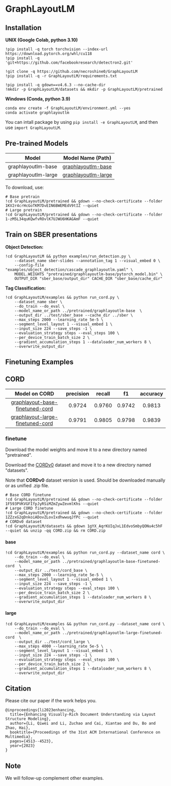 # GraphLayoutLM

## Installation

**UNIX (Google Colab, python 3.10)**

```
!pip install -q torch torchvision --index-url https://download.pytorch.org/whl/cu118
!pip install -q 'git+https://github.com/facebookresearch/detectron2.git'

!git clone -q https://github.com/necroshine0/GraphLayoutLM
!pip install -q -r GraphLayoutLM/requirements.txt

!pip install -q gdown==v4.6.3 --no-cache-dir
!mkdir -p GraphLayoutLM/datasets && mkdir -p GraphLayoutLM/pretrained
```

**Windows (Conda, python 3.9)**

```
conda env create -f GraphLayoutLM/environment.yml --yes
conda activate graphlayoutlm
```

You can intall package by using `pip install -e GraphLayoutLM`, and then use `import GraphLayoutLM`.

## Pre-trained Models
| Model               | Model Name (Path)                                                                                              | 
|---------------------|----------------------------------------------------------------------------------------------------------------|
| graphlayoutlm-base  | [graphlayoutlm-base](https://drive.google.com/drive/folders/1KV2r4crHcGoTKM7DvEIN6BWEMEdV9tIZ?usp=drive_link)  |
| graphlayoutlm-large | [graphlayoutlm-large](https://drive.google.com/drive/folders/1-zM5L34quKQwfvROvlK7UJWU6HKAGAmF?usp=drive_link) |


To download, use:
```
# Base pretrain
!cd GraphLayoutLM/pretrained && gdown --no-check-certificate --folder 1KV2r4crHcGoTKM7DvEIN6BWEMEdV9tIZ --quiet
# Large pretrain
!cd GraphLayoutLM/pretrained && gdown --no-check-certificate --folder 1-zM5L34quKQwfvROvlK7UJWU6HKAGAmF --quiet
```

## Train on SBER presentations

**Object Detection:**

```
!cd GraphLayoutLM && python examples/run_detection.py \
    --dataset_name sber-slides --annotation_tag 1 --visual_embed 0 \
    --config-file "examples/object_detection/cascade_graphlayoutlm.yaml" \
    MODEL.WEIGHTS "pretrained/graphlayoutlm-base/pytorch_model.bin" \
    OUTPUT_DIR "sber_base/output_dir" CACHE_DIR "sber_base/cache_dir"
```

**Tag Classification:**

```
!cd GraphLayoutLM/examples && python run_cord.py \
    --dataset_name sber \
    --do_train --do_eval \
    --model_name_or_path ../pretrained/graphlayoutlm-base  \
    --output_dir ../test/sber_base --cache_dir ../sber \
    --max_steps 2000 --learning_rate 5e-5 \
    --segment_level_layout 1 --visual_embed 1 \
    --input_size 224 --save_steps -1 \
    --evaluation_strategy steps --eval_steps 100 \
    --per_device_train_batch_size 2 \
    --gradient_accumulation_steps 1 --dataloader_num_workers 8 \
    --overwrite_output_dir
```

## Finetuning Examples

## CORD

  |Model on CORD                                                                                                                | precision | recall |    f1    | accuracy |
  |:---------------------------------------------------------------------------------------------------------------------------:|:---------:|:------:|:--------:|:--------:|
  | [graphlayout-base-finetuned-cord](https://drive.google.com/drive/folders/1F593PVKVGFIfpJyRSiMZmZywZevmlKhs?usp=drive_link)  |   0.9724  | 0.9760 |  0.9742  |  0.9813  |
  | [graphlayout-large-finetuned-cord](https://drive.google.com/drive/folders/1ZZzxG2qDnkoiADovZLovIxdhwwuqJfPc?usp=drive_link) |   0.9791  | 0.9805 |  0.9798  |  0.9839  |

### finetune

Download the model weights and move it to a new directory named "pretrained".

Download the [CORDv0](https://huggingface.co/datasets/naver-clova-ix/cord-v2) dataset and move it to a new directory named "datasets".

Note that **CORDv0** dataset version is used. Should be downloaded manually or as unified .zip file.

```
# Base CORD finetune
!cd GraphLayoutLM/pretrained && gdown --no-check-certificate --folder 1F593PVKVGFIfpJyRSiMZmZywZevmlKhs --quiet
# Large CORD finetune
!cd GraphLayoutLM/pretrained && gdown --no-check-certificate --folder 1ZZzxG2qDnkoiADovZLovIxdhwwuqJfPc --quiet
# CORDv0 dataset
!cd GraphLayoutLM/datasets && gdown 1gYX_AqrKUIqJxL1EdvoSmbyQONu4c5hF --quiet && unzip -qq CORD.zip && rm CORD.zip
```

#### base

```
!cd GraphLayoutLM/examples && python run_cord.py --dataset_name cord \
    --do_train --do_eval \
    --model_name_or_path ../pretrained/graphlayoutlm-base-finetuned-cord  \
    --output_dir ../test/cord_base \
    --max_steps 2000 --learning_rate 5e-5 \
    --segment_level_layout 1 --visual_embed 1 \
    --input_size 224 --save_steps -1 \
    --evaluation_strategy steps --eval_steps 100 \
    --per_device_train_batch_size 2 \
    --gradient_accumulation_steps 1 --dataloader_num_workers 8 \
    --overwrite_output_dir
```

#### large

```
!cd GraphLayoutLM/examples && python run_cord.py --dataset_name cord \
    --do_train --do_eval \
    --model_name_or_path ../pretrained/graphlayoutlm-large-finetuned-cord  \
    --output_dir ../test/cord_large \
    --max_steps 4000 --learning_rate 5e-5 \
    --segment_level_layout 1 --visual_embed 1 \
    --input_size 224 --save_steps -1 \
    --evaluation_strategy steps --eval_steps 100 \
    --per_device_train_batch_size 2 \
    --gradient_accumulation_steps 1 --dataloader_num_workers 8 \
    --overwrite_output_dir
```


## Citation
Please cite our paper if the work helps you.
```
@inproceedings{li2023enhancing,
  title={Enhancing Visually-Rich Document Understanding via Layout Structure Modeling},
  author={Li, Qiwei and Li, Zuchao and Cai, Xiantao and Du, Bo and Zhao, Hai},
  booktitle={Proceedings of the 31st ACM International Conference on Multimedia},
  pages={4513--4523},
  year={2023}
}
```


## Note

We will follow-up complement other examples.
